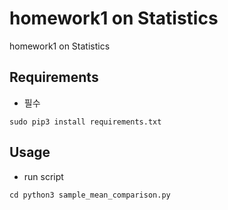 # homework1 on Statistics
homework1 on Statistics
## Requirements
* 필수
```
sudo pip3 install requirements.txt
```
## Usage
* run script
```
cd python3 sample_mean_comparison.py
```